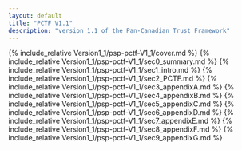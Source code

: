 ```yaml
---
layout: default
title: "PCTF V1.1"
description: "version 1.1 of the Pan-Canadian Trust Framework"
---
```


<div class="startCounter"></div>

{% include_relative Version1_1/psp-pctf-V1_1/cover.md %}
{% include_relative Version1_1/psp-pctf-V1_1/sec0_summary.md %}
{% include_relative Version1_1/psp-pctf-V1_1/sec1_intro.md %}
{% include_relative Version1_1/psp-pctf-V1_1/sec2_PCTF.md %}
{% include_relative Version1_1/psp-pctf-V1_1/sec3_appendixA.md %}
{% include_relative Version1_1/psp-pctf-V1_1/sec4_appendixB.md %}
{% include_relative Version1_1/psp-pctf-V1_1/sec5_appendixC.md %}
{% include_relative Version1_1/psp-pctf-V1_1/sec6_appendixD.md %}
{% include_relative Version1_1/psp-pctf-V1_1/sec7_appendixE.md %}
{% include_relative Version1_1/psp-pctf-V1_1/sec8_appendixF.md %}
{% include_relative Version1_1/psp-pctf-V1_1/sec9_appendixG.md %}

